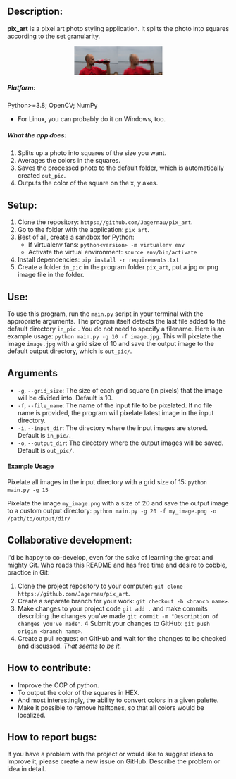 ## Description:
**pix_art** is a pixel art photo styling application. It splits the photo into squares according to the set granularity.
<p style="display: flex;align-items: center;justify-content: center;">
  <img src="https://raw.githubusercontent.com/Jagernau/pix_art/files/IMG_20230410_235757_975.jpg" width="100" />
  <img src="https://raw.githubusercontent.com/Jagernau/pix_art/files/me_grider.jpg" width="100" />
</p>

##### Platform:
Python>=3.8; OpenCV; NumPy
- For Linux, you can probably do it on Windows, too.
##### What the app does:
1. Splits up a photo into squares of the size you want.
2. Averages the colors in the squares.
3. Saves the processed photo to the default folder, which is automatically created `out_pic`.
4. Outputs the color of the square on the x, y axes.
## Setup:
1. Clone the repository: `https://github.com/Jagernau/pix_art`.
2. Go to the folder with the application: `pix_art`.
3. Best of all, create a sandbox for Python:
	- If virtualenv fans: `python<version> -m virtualenv env`
	- Activate the virtual environment: `source env/bin/activate`
4. Install dependencies: `pip install -r requirements.txt`
5. Create a folder `in_pic` in the program folder `pix_art`, put a jpg or png image file in the folder.

## Use:
To use this program, run the `main.py` script in your terminal with the appropriate arguments. The program itself detects the last file added to the default directory `in_pic` . You do not need to specify a filename. Here is an example usage: `python main.py -g 10 -f image.jpg`.
This will pixelate the image `image.jpg` with a grid size of 10 and save the output image to the default output directory, which is `out_pic/`.
## Arguments
- `-g`, `--grid_size`: The size of each grid square (in pixels) that the image will be divided into. Default is 10.
- `-f`, `--file_name`: The name of the input file to be pixelated. If no file name is provided, the program will pixelate latest image in the input directory.
- `-i`, `--input_dir`: The directory where the input images are stored. Default is `in_pic/`.
- `-o`, `--output_dir`: The directory where the output images will be saved. Default is `out_pic/`.

#### Example Usage
Pixelate all images in the input directory with a grid size of 15: `python main.py -g 15`

Pixelate the image `my_image.png` with a size of 20 and save the output image to a custom output directory: `python main.py -g 20 -f my_image.png -o /path/to/output/dir/`


## Collaborative development:
I'd be happy to co-develop, even for the sake of learning the great and mighty Git. Who reads this README and has free time and desire to cobble, practice in Git:
1. Clone the project repository to your computer: `git clone https://github.com/Jagernau/pix_art`.
2. Create a separate branch for your work: `git checkout -b <branch name>`.
3. Make changes to your project code `git add .` and make commits describing the changes you've made `git commit -m "Description of changes you've made"`.
4 Submit your changes to GitHub: `git push origin <branch name>`.
5. Create a pull request on GitHub and wait for the changes to be checked and discussed.
*That seems to be it.*

## How to contribute:
- Improve the OOP of python.
- To output the color of the squares in HEX.
- And most interestingly, the ability to convert colors in a given palette.
- Make it possible to remove halftones, so that all colors would be localized.

## How to report bugs:
If you have a problem with the project or would like to suggest ideas to improve it, please create a new issue on GitHub. Describe the problem or idea in detail.

